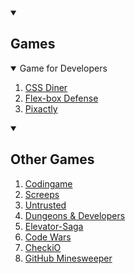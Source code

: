 <details open>
  <summary><h2>Games</h2></summary>
<details open>
  <summary>Game for Developers</summary>
  <ol>
    <li><a href="https://flukeout.github.io/" target="blank">CSS Diner</a></li>
    <li><a href="http://www.flexboxdefense.com/" target="blank">Flex-box Defense</a></li>
    <li><a href="https://pixact.ly/" target="blank">Pixactly</a></li>
  </ol>
</details>

<details open>
  <summary><h2>Other Games</h2></summary>
  <ol>
    <li><a href="https://www.codingame.com/start" target="blank">Codingame</a></li>
    <li><a href="https://screeps.com/" target="blank">Screeps</a></li>
    <li><a href="https://alexnisnevich.github.io/untrusted/" target="blank">Untrusted</a></li>
    <li><a href="http://www.dungeonsanddevelopers.com/" target="blank">Dungeons & Developers</li>
    <li><a href="https://play.elevatorsaga.com/" target="blank">Elevator-Saga</a></li>
    <li><a href="https://www.codewars.com/collections/game" target="blank">Code Wars</a></li>
    <li><a href="https://checkio.org/" target="blank">CheckiO</a></li>
    <li><a href="https://profy.dev/project/github-minesweeper" target="blank">GitHub Minesweeper</a></li>
  </ol>
</details>
